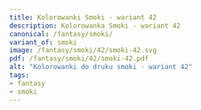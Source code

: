 ```yaml
---
title: Kolorowanki Smoki - wariant 42
description: Kolorowanka Smoki - wariant 42
canonical: /fantasy/smoki/
variant_of: smoki
image: /fantasy/smoki/42/smoki-42.svg
pdf: /fantasy/smoki/42/smoki-42.pdf
alt: "Kolorowanki do druku smoki - wariant 42"
tags:
- fantasy
- smoki
---
```

